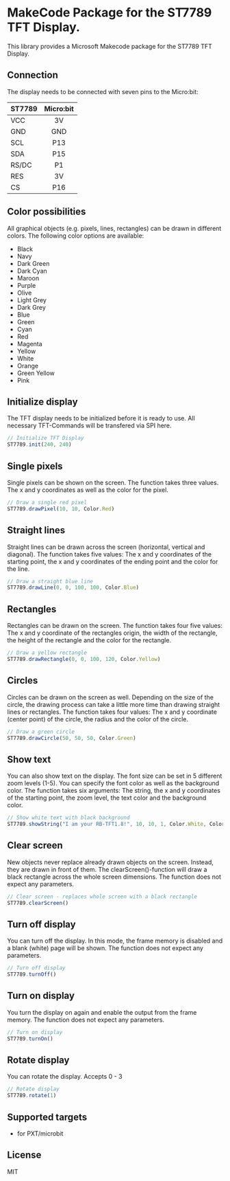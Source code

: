 # MakeCode Package for the ST7789 TFT Display.

This library provides a Microsoft Makecode package for the ST7789 TFT Display.

## Connection

The display needs to be connected with seven pins to the Micro:bit:

| ST7789        | Micro:bit     |
| ------------- |:-------------:|
| VCC           | 3V            |
| GND           | GND           |
| SCL           | P13           |
| SDA           | P15           |
| RS/DC         | P1            |
| RES           | 3V            |
| CS            | P16           |

## Color possibilities

All graphical objects (e.g. pixels, lines, rectangles) can be drawn in different colors. The following color options are available:

* Black
* Navy
* Dark Green
* Dark Cyan
* Maroon
* Purple
* Olive
* Light Grey
* Dark Grey
* Blue
* Green
* Cyan
* Red
* Magenta
* Yellow
* White
* Orange
* Green Yellow
* Pink

## Initialize display

The TFT display needs to be initialized before it is ready to use. All necessary TFT-Commands will be transfered via SPI here.

```typescript
// Initialize TFT Display
ST7789.init(240, 240)
```

## Single pixels
Single pixels can be shown on the screen. The function takes three values. The x and y coordinates as well as the color for the pixel.

```typescript
// Draw a single red pixel
ST7789.drawPixel(10, 10, Color.Red)
```

## Straight lines
Straight lines can be drawn across the screen (horizontal, vertical and diagonal). The function takes five values: The x and y coordinates of the starting point, the x and y coordinates of the ending point and the color for the line.

```typescript
// Draw a straight blue line
ST7789.drawLine(0, 0, 100, 100, Color.Blue)
```

## Rectangles
Rectangles can be drawn on the screen. The function takes four five values: The x and y coordinate of the rectangles origin, the width of the rectangle, the height of the rectangle and the color for the rectangle.

```typescript
// Draw a yellow rectangle
ST7789.drawRectangle(0, 0, 100, 120, Color.Yellow)
```

## Circles
Circles can be drawn on the screen as well. Depending on the size of the circle, the drawing process can take a little more time than drawing straight lines or rectangles. The function takes four values: The x and y coordinate (center point) of the circle, the radius and the color of the circle.

```typescript
// Draw a green circle
ST7789.drawCircle(50, 50, 50, Color.Green)
```

## Show text
You can also show text on the display. The font size can be set in 5 different zoom levels (1-5). You can specify the font color as well as the background color. The function takes six arguments: The string, the x and y coordinates of the starting point, the zoom level, the text color and the background color.

```typescript
// Show white text with black background
ST7789.showString("I am your RB-TFT1.8!", 10, 10, 1, Color.White, Color.Black)
```

## Clear screen
New objects never replace already drawn objects on the screen. Instead, they are drawn in front of them. The clearScreen()-function will draw a black rectangle across the whole screen dimensions. The function does not expect any parameters.

```typescript
// Clear screen - replaces whole screen with a black rectangle
ST7789.clearScreen()
```

## Turn off display
You can turn off the display. In this mode, the frame memory is disabled and a blank (white) page will be shown. The function does not expect any parameters.

```typescript
// Turn off display
ST7789.turnOff()
```

## Turn on display
You turn the display on again and enable the output from the frame memory. The function does not expect any parameters.

```typescript
// Turn on display
ST7789.turnOn()
```

## Rotate display
You can rotate the display. Accepts 0 - 3

```typescript
// Rotate display
ST7789.rotate(1)
```

## Supported targets

* for PXT/microbit

## License

MIT
